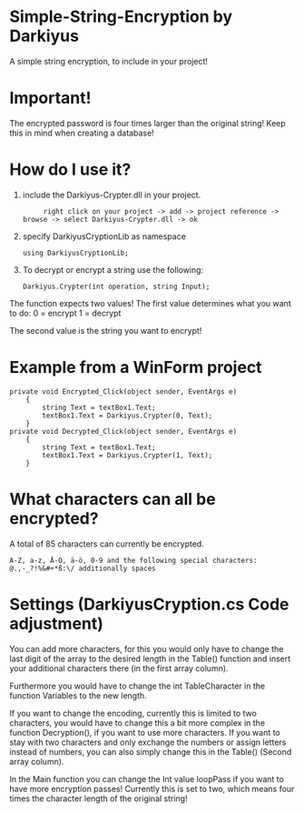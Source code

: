 # Simple-String-Encryption by Darkiyus
A simple string encryption, to include in your project!

# Important!
The encrypted password is four times larger than the original string!
Keep this in mind when creating a database!

# How do I use it?
1. include the Darkiyus-Crypter.dll in your project.

            right click on your project -> add -> project reference -> browse -> select Darkiyus-Crypter.dll -> ok
            
2. specify DarkiyusCryptionLib as namespace
            
       using DarkiyusCryptionLib;

3. To decrypt or encrypt a string use the following:

       Darkiyus.Crypter(int operation, string Input);

The function expects two values!
The first value determines what you want to do:
0 = encrypt
1 = decrypt

The second value is the string you want to encrypt!

# Example from a WinForm project

    private void Encrypted_Click(object sender, EventArgs e)
        {
            string Text = textBox1.Text;
            textBox1.Text = Darkiyus.Crypter(0, Text);
        }
    private void Decrypted_Click(object sender, EventArgs e)
        {
            string Text = textBox1.Text;
            textBox1.Text = Darkiyus.Crypter(1, Text);
        }
# What characters can all be encrypted?

A total of 85 characters can currently be encrypted.

    A-Z, a-z, Ä-Ö, ä-ö, 0-9 and the following special characters:
    @.,-_?!%&#+*ß:\/ additionally spaces
    
# Settings (DarkiyusCryption.cs Code adjustment)
You can add more characters, for this you would only have to change the last digit of the array to the desired length in the Table() function and insert your additional characters there (in the first array column).

Furthermore you would have to change the int TableCharacter in the function Variables to the new length.

If you want to change the encoding, currently this is limited to two characters, you would have to change this a bit more complex in the function Decryption(), if you want to use more characters.
If you want to stay with two characters and only exchange the numbers or assign letters instead of numbers, you can also simply change this in the Table() (Second array column).

In the Main function you can change the Int value loopPass if you want to have more encryption passes!
Currently this is set to two, which means four times the character length of the original string!






